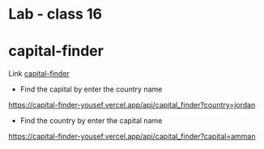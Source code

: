 # Lab - class 16
# capital-finder

Link [capital-finder](https://capital-finder-ten.vercel.app/api/capital_finder)

- Find the capital by enter the country name

https://capital-finder-yousef.vercel.app/api/capital_finder?country=jordan

- Find the country by enter the capital name

https://capital-finder-yousef.vercel.app/api/capital_finder?capital=amman